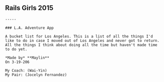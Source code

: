 ## Rails Girls 2015 

    -----

    ### L.A. Adventure App

    A bucket list for Los Angeles. This is a list of all the things I'd like to do in case I moved out of Los Angeles and never got to return. All the things I think about doing all the time but haven't made time to do yet.

    *Made by* **Maylin**  
    On 3-19-206  

    My Coach: (Wai-Yin)  
    My Pair: (Jocelyn Fernandez)